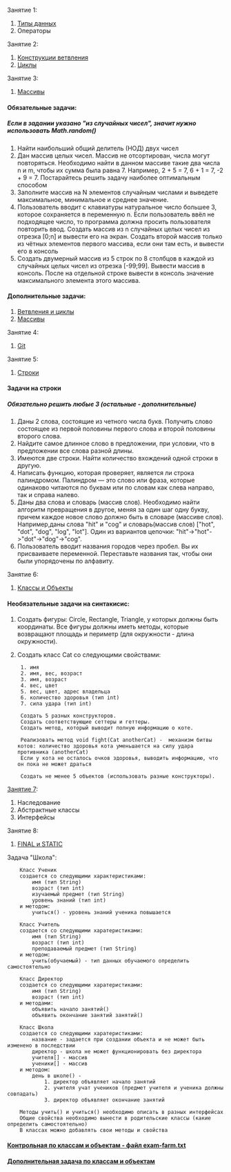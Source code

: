 Занятие 1:
1. [Типы данных](src/lesson1/FirstLesson.java) 
2. Операторы 

Занятие 2:
1. [Конструкции ветвления](src/lesson2/Conditions.java)
2. [Циклы](src/lesson2/Loops.java)

Занятие 3:
1. [Массивы](src/lesson2/ArraysLesson.java)

#### Обязательные задачи:
##### Если в задании указано "из случайных чисел", значит нужно использовать Math.random()
1. Найти наибольший общий делитель (НОД) двух чисел
2. Дан массив целых чисел.
   Массив не отсортирован, числа могут повторяться.
   Необходимо найти в данном массиве такие два числа n и m, чтобы их сумма была равна 7.
   Например, 2 + 5 = 7, 6 + 1 = 7, -2 + 9 = 7. Постарайтесь решить задачу наиболее оптимальным способом
3. Заполните массив на N элементов случайным числами и выведете максимальное, минимальное и среднее значение.
4. Пользователь вводит с клавиатуры натуральное число большее 3, которое сохраняется в переменную n. 
Если пользователь ввёл не подходящее число, то программа должна просить пользователя повторить ввод. 
Создать массив из n случайных целых чисел из отрезка [0;n] и вывести его на экран. 
Создать второй массив только из чётных элементов первого массива, если они там есть, и вывести его в консоль
5. Создать двумерный массив из 5 строк по 8 столбцов в каждой из случайных целых чисел из отрезка [-99;99]. Вывести массив в консоль. 
   После на отдельной строке вывести в консоль значение максимального элемента этого массива.
   
#### Дополнительные задачи:
1. [Ветвления и циклы](simple-tasks.txt)
2. [Массивы](arrays-task.txt)

Занятие 4:
1. [Git](git-commands.md)

Занятие 5:
1. [Строки](src/lesson5/StringLesson.java)

#### Задачи на строки 
##### Обязательно решить любые 3 (остальные - дополнительные)
1. Даны 2 слова, состоящие из четного числа букв. 
Получить слово состоящее из первой половины первого слова и второй половины второго слова.
2. Найдите самое длинное слово в предложении, при условии, что в предложении все слова разной длины.
3. Имеются две строки. Найти количество вхождений одной строки в другую.
4. Написать функцию, которая проверяет, является ли строка палиндромом. Палиндром — это слово или фраза, которые одинаково читаются по буквам или по словам как слева направо, так и справа налево.
5. Даны два слова и словарь (массив слов). Необходимо найти алгоритм превращения в другое, меняя за один шаг одну букву, причем каждое новое слово должно быть в словаре (массиве слов).
Например,даны слова "hit" и "cog" и словарь(массив слов) ["hot", "dot", "dog", "log", "lot"]. 
Один из вариантов цепочки: "hit"->"hot"->"dot"->"dog"->"cog".
6. Пользователь вводит названия городов через пробел. Вы их присваиваете переменной. Переставьте названия так, чтобы они были упорядочены по алфавиту.

Занятие 6:
1. [Классы и Объекты](src/ru/ifmo/base/lesson6)

#### Необязательные задачи на синтакисис:
1. Создать фигуры: Circle, Rectangle, Triangle, у которых должны быть координаты. Все фигуры должны иметь методы, которые возвращают площадь и периметр (для окружности - длина окружности).
2. Создать класс Cat со следующими свойствами:

        1. имя
        2. имя, вес, возраст
        3. имя, возраст
        4. вес, цвет 
        5. вес, цвет, адрес владельца 
        6. количество здоровья (тип int)
        7. сила удара (тип int)
        
        Создать 5 разных конструкторов.
        Создать соответствующие сеттеры и геттеры.
        Создать метод, который выводит полную информацию о коте.
                
        Реализовать метод void fight(Cat anotherCat) -  механизм битвы котов: количество здоровья кота уменьшается на силу удара противника (anotherCat)
        Если у кота не осталось очков здоровья, выводить информацию, что он пока не может драться
        
        Создать не менее 5 объектов (использовать разные конструкторы). 

[Занятие 7](src/ru/ifmo/base/lesson7):
1. Наследование
2. Абстрактные классы  
3. Интерфейсы

Занятие 8:
1. [FINAL и STATIC](src/ru/ifmo/base/lesson8) 

Задача "Школа":
        
        Класс Ученик 
        создается со следующими характеристиками:
            имя (тип String)
            возраст (тип int)
            изучаемый предмет (тип String)
            уровень знаний (тип int)
        и методом:
            учиться() - уровень знаний ученика повышается
        
        Класс Учитель 
        создается со следующими харатеристиками:
            имя (тип String)
            возраст (тип int)
            преподаваемый предмет (тип String)
        и методом:
            учить(обучаемый) - тип данных обучаемого определить самостоятельно
        
        Класс Директор 
        создается со следующими харатеристиками:
            имя (тип String)
            возраст (тип int)
        и методами:
            объявить начало занятий()
            объявить окончание занятий занятий()
        
        Класс Школа
        создается со следующими харатеристиками:
            название - задается при создании объекта и не может быть изменено в последствии
            директор - школа не может функционировать без директора
            учителя[] - массив
            ученики[] - массив
        и методом:
            день в школе() - 
                1. директор объявляет начало занятий
                2. учителя учат учеников (предмет учителя и ученика должны совпадать)
                3. директор объявляет окончание занятий
        
        Методы учить() и учиться() необходимо описать в разных интерфейсах
        Общие свойства необходимо вынести в родительские классы (какие определить самостоятельно)
        В классах можно добавлять свои методы и свойства 
        
#### [Контрольная по классам и объектам - файл exam-farm.txt](exam-farm.txt)

#### [Дополнительная задача по классам и объектам](fitness-task.txt)